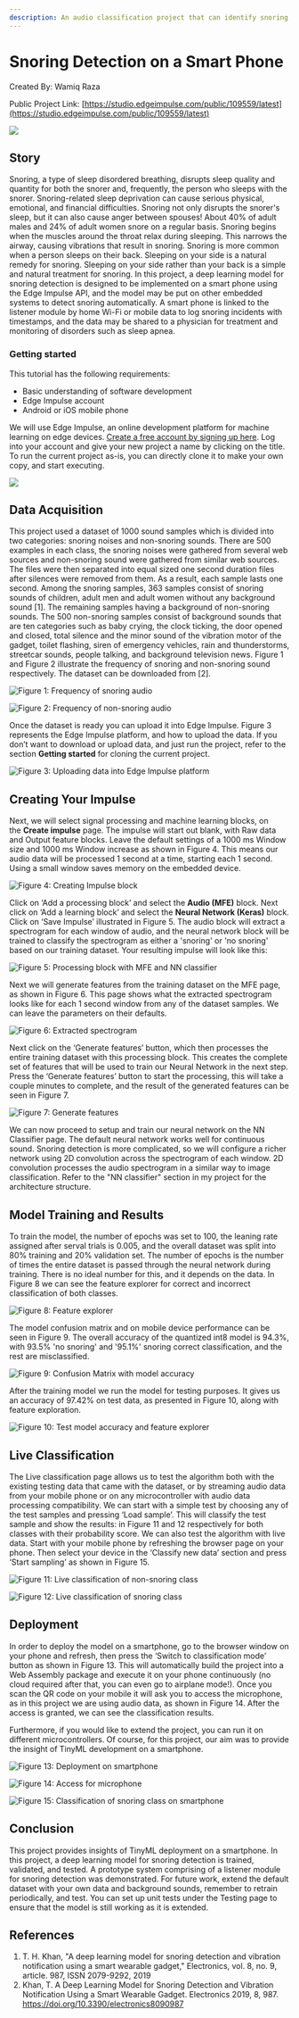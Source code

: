 ```yaml
---
description: An audio classification project that can identify snoring, deployed to a smartphone.
---
```


# Snoring Detection on a Smart Phone 

Created By:
Wamiq Raza 

Public Project Link:
[https://studio.edgeimpulse.com/public/109559/latest](https://studio.edgeimpulse.com/public/109559/latest)

![](.gitbook/assets/snoring-detection-on-smartphone/intro.jpg)

## Story

Snoring, a type of sleep disordered breathing, disrupts sleep quality and quantity for both the snorer and, frequently, the person who sleeps with the snorer. Snoring-related sleep deprivation can cause serious physical, emotional, and financial difficulties. Snoring not only disrupts the snorer's sleep, but it can also cause anger between spouses! About 40% of adult males and 24% of adult women snore on a regular basis. Snoring begins when the muscles around the throat relax during sleeping. This narrows the airway, causing vibrations that result in snoring. Snoring is more common when a person sleeps on their back. Sleeping on your side is a natural remedy for snoring. Sleeping on your side rather than your back is a simple and natural treatment for snoring. In this project, a deep learning model for snoring detection is designed to be implemented on a smart phone using the Edge Impulse API, and the model may be put on other embedded systems to detect snoring automatically. A smart phone is linked to the listener module by home Wi-Fi or mobile data to log snoring incidents with timestamps, and the data may be shared to a physician for treatment and monitoring of disorders such as sleep apnea.

### Getting started

This tutorial has the following requirements:

* Basic understanding of software development
* Edge Impulse account 
* Android or iOS mobile phone

We will use Edge Impulse, an online development platform for machine learning on edge devices. [Create a free account by signing up here](https://studio.edgeimpulse.com/). Log into your account and give your new project a name by clicking on the title. To run the current project as-is, you can directly clone it to make your own copy, and start executing.

![](.gitbook/assets/snoring-detection-on-smartphone/signup.jpg)

## Data Acquisition

This project used a dataset of 1000 sound samples which is divided into two categories: snoring noises and non-snoring sounds. There are 500 examples in each class, the snoring noises were gathered from several web sources and non-snoring sound were gathered from similar web sources. The files were then separated into equal sized one second duration files after silences were removed from them. As a result, each sample lasts one second. Among the snoring samples, 363 samples consist of snoring sounds of children, adult men and adult women without any background sound [1]. The remaining samples having a background of non-snoring sounds. The 500 non-snoring samples consist of background sounds that are ten categories such as baby crying, the clock ticking, the door opened and closed, total silence and the minor sound of the vibration motor of the gadget, toilet flashing, siren of emergency vehicles, rain and thunderstorms, streetcar sounds, people talking, and background television news. Figure 1 and Figure 2 illustrate the frequency of snoring and non-snoring sound respectively. The dataset can be downloaded from [2].

![Figure 1: Frequency of snoring audio](.gitbook/assets/snoring-detection-on-smartphone/data-acquisition.jpg)

![Figure 2: Frequency of non-snoring audio](.gitbook/assets/snoring-detection-on-smartphone/data-acquisition-2.jpg)

Once the dataset is ready you can upload it into Edge Impulse. Figure 3 represents the Edge Impulse platform, and how to upload the data. If you don’t want to download or upload data, and just run the project, refer to the section **Getting started** for cloning the current project.

![Figure 3: Uploading data into Edge Impulse platform](.gitbook/assets/snoring-detection-on-smartphone/data-upload.jpg)

## Creating Your Impulse

Next, we will select signal processing and machine learning blocks, on the **Create impulse** page. The impulse will start out blank, with Raw data and Output feature blocks. Leave the default settings of a 1000 ms Window size and 1000 ms Window increase as shown in Figure 4. This means our audio data will be processed 1 second at a time, starting each 1 second. Using a small window saves memory on the embedded device.

![Figure 4: Creating Impulse block](.gitbook/assets/snoring-detection-on-smartphone/impulse.jpg)

Click on ‘Add a processing block’ and select the **Audio (MFE)** block. Next click on ‘Add a learning block’ and select the **Neural Network (Keras)** block. Click on ‘Save Impulse’ illustrated in Figure 5. The audio block will extract a spectrogram for each window of audio, and the neural network block will be trained to classify the spectrogram as either a 'snoring' or 'no snoring' based on our training dataset. Your resulting impulse will look like this:

![Figure 5: Processing block with MFE and NN classifier](.gitbook/assets/snoring-detection-on-smartphone/learning-block.jpg)

Next we will generate features from the training dataset on the MFE page, as shown in Figure 6. This page shows what the extracted spectrogram looks like for each 1 second window from any of the dataset samples. We can leave the parameters on their defaults.

![Figure 6: Extracted spectrogram](.gitbook/assets/snoring-detection-on-smartphone/spectrogram.jpg)

Next click on the ‘Generate features’ button, which then processes the entire training dataset with this processing block. This creates the complete set of features that will be used to train our Neural Network in the next step. Press the ‘Generate features’ button to start the processing, this will take a couple minutes to complete, and the result of the generated features can be seen in Figure 7.

![Figure 7: Generate features](.gitbook/assets/snoring-detection-on-smartphone/generate-features.jpg)

We can now proceed to setup and train our neural network on the NN Classifier page. The default neural network works well for continuous sound. Snoring detection is more complicated, so we will configure a richer network using 2D convolution across the spectrogram of each window. 2D convolution processes the audio spectrogram in a similar way to image classification. Refer to the "NN classifier" section in my project for the architecture structure.

## Model Training and Results

To train the model, the number of epochs was set to 100, the leaning rate assigned after serval trials is 0.005, and the overall dataset was split into 80% training and 20% validation set. The number of epochs is the number of times the entire dataset is passed through the neural network during training. There is no ideal number for this, and it depends on the data. In Figure 8 we can see the feature explorer for correct and incorrect classification of both classes.

![Figure 8: Feature explorer](.gitbook/assets/snoring-detection-on-smartphone/feature-explorer.jpg)

The model confusion matrix and on mobile device performance can be seen in Figure 9. The overall accuracy of the quantized int8 model is 94.3%, with 93.5% 'no snoring' and '95.1%' snoring correct classification, and the rest are misclassified.

![Figure 9: Confusion Matrix with model accuracy](.gitbook/assets/snoring-detection-on-smartphone/model-accuracy.jpg)

After the training model we run the model for testing purposes. It gives us an accuracy of 97.42% on test data, as presented in Figure 10, along with feature exploration.

![Figure 10: Test model accuracy and feature explorer](.gitbook/assets/snoring-detection-on-smartphone/model-testing.jpg)

## Live Classification

The Live classification page allows us to test the algorithm both with the existing testing data that came with the dataset, or by streaming audio data from your mobile phone or on any microcontroller with audio data processing compatibility. We can start with a simple test by choosing any of the test samples and pressing ‘Load sample’. This will classify the test sample and show the results: in Figure 11 and 12 respectively for both classes with their probability score. We can also test the algorithm with live data. Start with your mobile phone by refreshing the browser page on your phone. Then select your device in the ‘Classify new data’ section and press ‘Start sampling’ as shown in Figure 15.

![Figure 11: Live classification of non-snoring class](.gitbook/assets/snoring-detection-on-smartphone/live-classification.jpg)

![Figure 12: Live classification of snoring class](.gitbook/assets/snoring-detection-on-smartphone/live-classification-2.jpg)

## Deployment

In order to deploy the model on a smartphone, go to the browser window on your phone and refresh, then press the ‘Switch to classification mode’ button as shown in Figure 13. This will automatically build the project into a Web Assembly package and execute it on your phone continuously (no cloud required after that, you can even go to airplane mode!). Once you scan the QR code on your mobile it will ask you to access the microphone, as in this project we are using audio data, as shown in Figure 14. After the access is granted, we can see the classification results.

Furthermore, if you would like to extend the project, you can run it on different microcontrollers. Of course, for this project, our aim was to provide the insight of TinyML development on a smartphone.

![Figure 13: Deployment on smartphone](.gitbook/assets/snoring-detection-on-smartphone/deployment.jpg)

![Figure 14: Access for microphone](.gitbook/assets/snoring-detection-on-smartphone/classifier.jpg)

![Figure 15: Classification of snoring class on smartphone](.gitbook/assets/snoring-detection-on-smartphone/classifier-2.jpg)

## Conclusion

This project provides insights of TinyML deployment on a smartphone. In this project, a deep learning model for snoring detection is trained, validated, and tested. A prototype system comprising of a listener module for snoring detection  was demonstrated. For future work, extend the default dataset with your own data and background sounds, remember to retrain periodically, and test. You can set up unit tests under the Testing page to ensure that the model is still working as it is extended.

## References

1. T. H. Khan, "A deep learning model for snoring detection and vibration notification using a smart wearable gadget," Electronics, vol. 8, no. 9, article. 987, ISSN 2079-9292, 2019
1. Khan, T. A Deep Learning Model for Snoring Detection and Vibration Notification Using a Smart Wearable Gadget. Electronics 2019, 8, 987. https://doi.org/10.3390/electronics8090987

